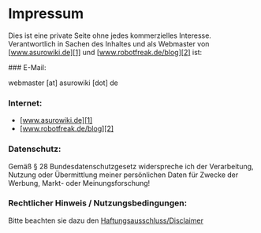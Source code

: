 # Impressum

Dies ist eine private Seite ohne jedes kommerzielles Interesse.   
Verantwortlich in Sachen des Inhaltes und als Webmaster von [www.asurowiki.de][1] und [www.robotfreak.de/blog][2] ist: <vspace> 

</table> <vspace>
### E-Mail: <vspace>

webmaster [at] asurowiki [dot] de  


### Internet: <vspace>

*   [www.asurowiki.de][1] 
*   [www.robotfreak.de/blog][2] <vspace>

### Datenschutz:<vspace>

Gemäß § 28 Bundesdatenschutzgesetz widerspreche ich der Verarbeitung, Nutzung oder Übermittlung meiner persönlichen Daten für Zwecke der Werbung, Markt- oder Meinungsforschung! <vspace>

### Rechtlicher Hinweis / Nutzungsbedingungen:<vspace>

Bitte beachten sie dazu den [Haftungsausschluss/Disclaimer][4]

 [1]: http://www.asurowiki.de
 [2]: http://www.robotfreak.de/blog
 [3]: http://www.asurowiki.de/pmwiki/uploads/Main/adress.jpg ""
 [4]: http://www.disclaimer.de/disclaimer.htm

